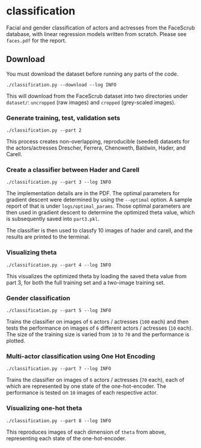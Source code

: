 # classification

Facial and gender classification of actors and actresses from the FaceScrub database, with linear regression models written from scratch. Please see `faces.pdf` for the report. 

## Download

You must download the dataset before running any parts of the code.

```
./classification.py --download --log INFO 
```

This will download from the FaceScrub dataset into two directories under `dataset/`: `uncropped` (raw images) and `cropped` (grey-scaled images).

### Generate training, test, validation sets

```
./classification.py --part 2
```
This process creates non-overlapping, reproducible (seeded) datasets for the actors/actresses Drescher, Ferrera, Chenoweth, Baldwin, Hader, and Carell.

### Create a classifier between Hader and Carell
```
./classification.py --part 3 --log INFO
```
The implementation details are in the PDF. The optimal parameters for gradient descent were determined by using the `--optimal` option. A sample report of that is under `logs/optimal_params`. Those optimal parameters are then used in gradient descent to determine the optimized theta value, which is subsequently saved into `part3.pkl`.  

The classifier is then used to classfy 10 images of hader and carell, and the results are printed to the terminal.

### Visualizing theta
```
./classification.py --part 4 --log INFO
```
This visualizes the optimized theta by loading the saved theta value from part 3, for both the full training set and a two-image training set.

### Gender classification
```
./classification.py --part 5 --log INFO
```
Trains the classifier on images of `6` actors / actresses (`100` each) and then tests the performance on images of `6` different actors / actresses (`10` each). The size of the training size is varied from `10` to `70` and the performance is plotted.

### Multi-actor classification using One Hot Encoding
```
./classification.py --part 7 --log INFO
```
Trains the classifier on images of `6` actors / actresses (`70` each), each of which are represented by one state of the one-hot-encoder. The performance is tested on `10` images of each respective actor.

### Visualizing one-hot theta
```
./classification.py --part 8 --log INFO
```
This reproduces images of each dimension of `theta` from above, representing each state of the one-hot-encoder.






